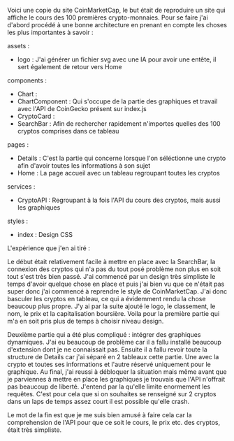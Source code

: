 Voici une copie du site CoinMarketCap, le but était de reproduire un site qui affiche le cours des 100 premières crypto-monnaies.
Pour se faire j'ai d'abord procédé à une bonne architecture en prenant en compte les choses les plus importantes à savoir :

assets :

- logo : J'ai générer un fichier svg avec une IA pour avoir une entête, il sert également de retour vers Home

components :

- Chart :
- ChartComponent : Qui s'occupe de la partie des graphiques et travail avec l'API de CoinGecko présent sur index.js
- CryptoCard : 
- SearchBar : Afin de rechercher rapidement n'importes quelles des 100 cryptos comprises dans ce tableau

pages :

- Details : C'est la partie qui concerne lorsque l'on séléctionne une crypto afin d'avoir toutes les informations à son sujet
- Home : La page accueil avec un tableau regroupant toutes les cryptos

services :

- CryptoAPI : Regroupant à la fois l'API du cours des cryptos, mais aussi les graphiques

styles :

- index : Design CSS 

L'expérience que j'en ai tiré :

Le début était relativement facile à mettre en place avec la SearchBar, la connexion des cryptos qui n'a pas du tout posé problème non plus en soit tout s'est très bien passé. J'ai commencé par un design très simpliste le temps d'avoir quelque chose en place et puis j'ai bien vu que ce n'était pas super donc j'ai commencé à reprendre le style de CoinMarketCap. J'ai donc basculer les cryptos en tableau, ce qui a évidemment rendu la chose beaucoup plus propre. J'y ai par la suite ajouté le logo, le classement, le nom, le prix et la capitalisation boursière. Voila pour la première partie qui m'a en soit pris plus de temps à choisir niveau design.

Deuxième partie qui a été plus compliqué : intégrer des graphiques dynamiques. J'ai eu beaucoup de problème car il a fallu installé beaucoup d'extension dont je ne connaissait pas. Ensuite il a fallu revoir toute la structure de Details car j'ai séparé en 2 tableaux cette partie. Une avec la crypto et toutes ses informations et l'autre réservé uniquement pour le graphique.
Au final, j'ai reussi à débloquer la situation mais même avant que je parviennes à mettre en place les graphiques je trouvais que l'API n'offrait pas beaucoup de liberté. J'entend par la qu'elle limite enormement les requêtes. C'est pour cela que si on souhaites se renseigné sur 2 cryptos dans un laps de temps assez court il est possible qu'elle crash.

Le mot de la fin est que je me suis bien amusé à faire cela car la comprehension de l'API pour que ce soit le cours, le prix etc. des cryptos, était très simpliste.
